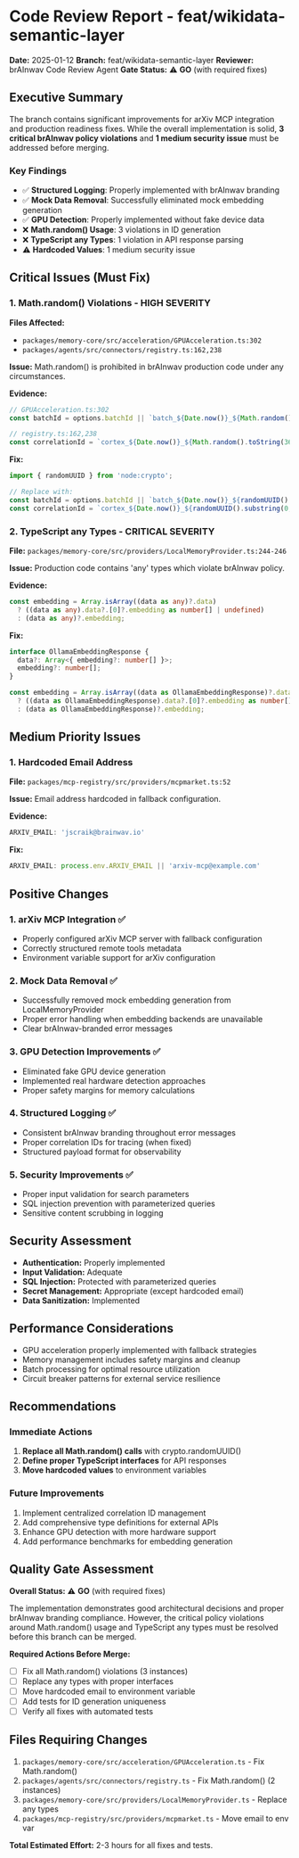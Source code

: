 # Code Review Report - feat/wikidata-semantic-layer

**Date:** 2025-01-12
**Branch:** feat/wikidata-semantic-layer
**Reviewer:** brAInwav Code Review Agent
**Gate Status:** ⚠️ **GO** (with required fixes)

## Executive Summary

The branch contains significant improvements for arXiv MCP integration and production readiness fixes. While the overall implementation is solid, **3 critical brAInwav policy violations** and **1 medium security issue** must be addressed before merging.

### Key Findings
- ✅ **Structured Logging**: Properly implemented with brAInwav branding
- ✅ **Mock Data Removal**: Successfully eliminated mock embedding generation
- ✅ **GPU Detection**: Properly implemented without fake device data
- ❌ **Math.random() Usage**: 3 violations in ID generation
- ❌ **TypeScript any Types**: 1 violation in API response parsing
- ⚠️ **Hardcoded Values**: 1 medium security issue

## Critical Issues (Must Fix)

### 1. Math.random() Violations - HIGH SEVERITY

**Files Affected:**
- `packages/memory-core/src/acceleration/GPUAcceleration.ts:302`
- `packages/agents/src/connectors/registry.ts:162,238`

**Issue:** Math.random() is prohibited in brAInwav production code under any circumstances.

**Evidence:**
```typescript
// GPUAcceleration.ts:302
const batchId = options.batchId || `batch_${Date.now()}_${Math.random().toString(36).substring(2, 8)}`;

// registry.ts:162,238
const correlationId = `cortex_${Date.now()}_${Math.random().toString(36).substring(2, 8)}`;
```

**Fix:**
```typescript
import { randomUUID } from 'node:crypto';

// Replace with:
const batchId = options.batchId || `batch_${Date.now()}_${randomUUID().substring(0, 8)}`;
const correlationId = `cortex_${Date.now()}_${randomUUID().substring(0, 8)}`;
```

### 2. TypeScript any Types - CRITICAL SEVERITY

**File:** `packages/memory-core/src/providers/LocalMemoryProvider.ts:244-246`

**Issue:** Production code contains 'any' types which violate brAInwav policy.

**Evidence:**
```typescript
const embedding = Array.isArray((data as any)?.data)
  ? ((data as any).data?.[0]?.embedding as number[] | undefined)
  : (data as any)?.embedding;
```

**Fix:**
```typescript
interface OllamaEmbeddingResponse {
  data?: Array<{ embedding?: number[] }>;
  embedding?: number[];
}

const embedding = Array.isArray((data as OllamaEmbeddingResponse)?.data)
  ? ((data as OllamaEmbeddingResponse).data?.[0]?.embedding as number[] | undefined)
  : (data as OllamaEmbeddingResponse)?.embedding;
```

## Medium Priority Issues

### 1. Hardcoded Email Address

**File:** `packages/mcp-registry/src/providers/mcpmarket.ts:52`

**Issue:** Email address hardcoded in fallback configuration.

**Evidence:**
```typescript
ARXIV_EMAIL: 'jscraik@brainwav.io'
```

**Fix:**
```typescript
ARXIV_EMAIL: process.env.ARXIV_EMAIL || 'arxiv-mcp@example.com'
```

## Positive Changes

### 1. arXiv MCP Integration ✅
- Properly configured arXiv MCP server with fallback configuration
- Correctly structured remote tools metadata
- Environment variable support for arXiv configuration

### 2. Mock Data Removal ✅
- Successfully removed mock embedding generation from LocalMemoryProvider
- Proper error handling when embedding backends are unavailable
- Clear brAInwav-branded error messages

### 3. GPU Detection Improvements ✅
- Eliminated fake GPU device generation
- Implemented real hardware detection approaches
- Proper safety margins for memory calculations

### 4. Structured Logging ✅
- Consistent brAInwav branding throughout error messages
- Proper correlation IDs for tracing (when fixed)
- Structured payload format for observability

### 5. Security Improvements ✅
- Proper input validation for search parameters
- SQL injection prevention with parameterized queries
- Sensitive content scrubbing in logging

## Security Assessment

- **Authentication:** Properly implemented
- **Input Validation:** Adequate
- **SQL Injection:** Protected with parameterized queries
- **Secret Management:** Appropriate (except hardcoded email)
- **Data Sanitization:** Implemented

## Performance Considerations

- GPU acceleration properly implemented with fallback strategies
- Memory management includes safety margins and cleanup
- Batch processing for optimal resource utilization
- Circuit breaker patterns for external service resilience

## Recommendations

### Immediate Actions
1. **Replace all Math.random() calls** with crypto.randomUUID()
2. **Define proper TypeScript interfaces** for API responses
3. **Move hardcoded values** to environment variables

### Future Improvements
1. Implement centralized correlation ID management
2. Add comprehensive type definitions for external APIs
3. Enhance GPU detection with more hardware support
4. Add performance benchmarks for embedding generation

## Quality Gate Assessment

**Overall Status:** ⚠️ **GO** (with required fixes)

The implementation demonstrates good architectural decisions and proper brAInwav branding compliance. However, the critical policy violations around Math.random() usage and TypeScript any types must be resolved before this branch can be merged.

**Required Actions Before Merge:**
- [ ] Fix all Math.random() violations (3 instances)
- [ ] Replace any types with proper interfaces
- [ ] Move hardcoded email to environment variable
- [ ] Add tests for ID generation uniqueness
- [ ] Verify all fixes with automated tests

## Files Requiring Changes

1. `packages/memory-core/src/acceleration/GPUAcceleration.ts` - Fix Math.random()
2. `packages/agents/src/connectors/registry.ts` - Fix Math.random() (2 instances)
3. `packages/memory-core/src/providers/LocalMemoryProvider.ts` - Replace any types
4. `packages/mcp-registry/src/providers/mcpmarket.ts` - Move email to env var

**Total Estimated Effort:** 2-3 hours for all fixes and tests.
